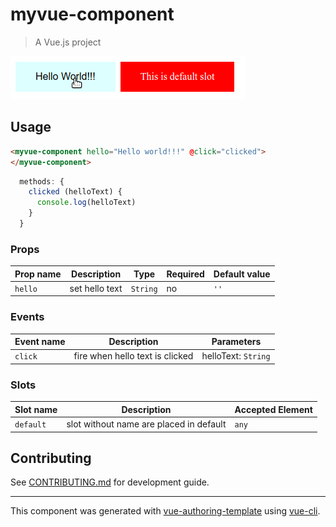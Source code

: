 # myvue-component

> A Vue.js project

<!-- Use https://github.com/phw/peek or https://github.com/ShareX/ShareX to record your component in action as gif -->
![](./screenplay.gif)

## Usage

```html
<myvue-component hello="Hello world!!!" @click="clicked">
</myvue-component>
```

```js
  methods: {
    clicked (helloText) {
      console.log(helloText)
    }
  }
```

### Props

| Prop name | Description | Type | Required | Default value |
|---------- |-------- |---------- |---------- |---------- |
| `hello` | set hello text | `String` | no | `''` |

### Events

| Event name | Description | Parameters |
|---------- |-------- |---------- |
| `click` | fire when hello text is clicked | helloText: `String` |

### Slots

| Slot name | Description | Accepted Element |
|---------- |-------- |---------- |
| `default` | slot without name are placed in default | `any` |


## Contributing
See [CONTRIBUTING.md](./CONTRIBUTING.md) for development guide.

---
This component was generated with [vue-authoring-template](https://github.com/DrSensor/vue-authoring-template) using [vue-cli](https://github.com/vuejs/vue-cli).
